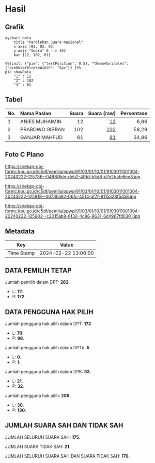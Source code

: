 # Hasil

## Grafik

```mermaid
xychart-beta
    title "Perolehan Suara Nasional"
    x-axis [01, 02, 03]
    y-axis "Suara" 0 --> 102
    bar [12, 102, 61]
```

```mermaid
%%{init: {"pie": {"textPosition": 0.5}, "themeVariables": {"pieOuterStrokeWidth": "5px"}} }%%
pie showData
    "1" : 12
    "2" : 102
    "3" : 61
```

## Tabel

| No. | Nama Paslon    | Suara | Suara (raw) | Persentase |
|:--- |:-------------- | -----:| -----------:| ----------:|
| 1   | ANIES MUHAIMIN | 12    | [12][p-1]   | 6,86       |
| 2   | PRABOWO GIBRAN | 102   | [102][p-2]  | 58,29      |
| 3   | GANJAR MAHFUD  | 61    | [61][p-3]   | 34,86      |


[p-1]: https://github.com/gigit-pemilu/pemilu-2024/blob/main/pilpres/hitung-suara/sub/91-papua/sub/03-jayapura/sub/01-sentani/sub/1001-sentani-kota/sub/004-tps/sub/paslon-1.txt
[p-2]: https://github.com/gigit-pemilu/pemilu-2024/blob/main/pilpres/hitung-suara/sub/91-papua/sub/03-jayapura/sub/01-sentani/sub/1001-sentani-kota/sub/004-tps/sub/paslon-2.txt
[p-3]: https://github.com/gigit-pemilu/pemilu-2024/blob/main/pilpres/hitung-suara/sub/91-papua/sub/03-jayapura/sub/01-sentani/sub/1001-sentani-kota/sub/004-tps/sub/paslon-3.txt

## Foto C Plano

https://sirekap-obj-formc.kpu.go.id/c5df/pemilu/ppwp/91/03/01/10/01/9103011001004-20240222-125736--0488f8de-deb2-49fd-b5d8-d7e2bafe6ee3.jpg

https://sirekap-obj-formc.kpu.go.id/c5df/pemilu/ppwp/91/03/01/10/01/9103011001004-20240222-125818--00730a82-06fc-4514-af7f-9115328f5d58.jpg

https://sirekap-obj-formc.kpu.go.id/c5df/pemilu/ppwp/91/03/01/10/01/9103011001004-20240222-125902--c2015ab8-6f32-4c86-8631-6d4967fd0301.jpg


## Metadata

| Key        | Value               |
| ---------- | ------------------- |
| Time Stamp | 2024-02-22 13:00:00 |


## DATA PEMILIH TETAP

Jumlah pemilih dalam DPT: **282**.
 * L: **111**.
 * P: **172**.

## DATA PENGGUNA HAK PILIH

Jumlah pengguna hak pilih dalam DPT: **172**.
 * L: **70**.
 * P: **98**.

Jumlah pengguna hak pilih dalam DPTb: **5**.
 * L: **0**.
 * P: **1**.

Jumlah pengguna hak pilih dalam DPK: **53**.
 * L: **21**.
 * P: **32**.

Jumlah pengguna hak pilih: **209**.
 * L: **30**.
 * P: **130**.

## JUMLAH SUARA SAH DAN TIDAK SAH

JUMLAH SELURUH SUARA SAH: **175**.

JUMLAH SUARA TIDAK SAH: **21**.

JUMLAH SELURUH SUARA SAH DAN SUARA TIDAK SAH: **176**.


